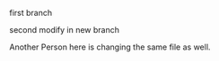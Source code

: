 first branch





second modify in new branch


Another Person here is changing the same file as well.
